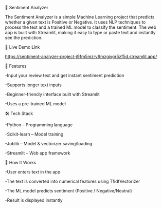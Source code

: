 🧠 Sentiment Analyzer

The Sentiment Analyzer is a simple Machine Learning project that predicts whether a given text is Positive or Negative.
It uses NLP techniques to process the text and a trained ML model to classify the sentiment.
The web app is built with Streamlit, making it easy to type or paste text and instantly see the prediction.


🚀 Live Demo Link

https://sentiment-analyzer-project-j9fm5mzrv9mzgjvgr5zf5d.streamlit.app/


📌 Features

-Input your review text and get instant sentiment prediction

-Supports longer text inputs

-Beginner-friendly interface built with Streamlit

-Uses a pre-trained ML model


🛠 Tech Stack

-Python – Programming language

-Scikit-learn – Model training

-Joblib – Model & vectorizer saving/loading

-Streamlit – Web app framework


📖 How It Works

-User enters text in the app

-The text is converted into numerical features using TfidfVectorizer

-The ML model predicts sentiment (Positive / Negative/Neutral)

-Result is displayed instantly
